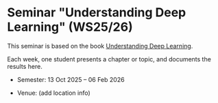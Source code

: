 # Seminar "Understanding Deep Learning" (WS25/26)



This seminar is based on the book [Understanding Deep Learning](https://udlbook.github.io/udlbook/).

Each week, one student presents a chapter or topic, and documents the results here.



- Semester: 13 Oct 2025 – 06 Feb 2026  

- Venue: (add location info)

